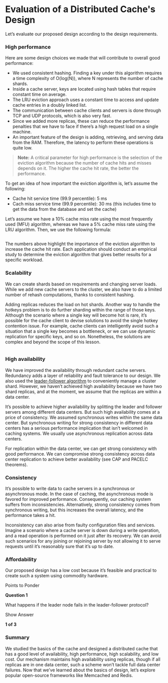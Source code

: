 # Evaluation of a Distributed Cache's Design

Let’s evaluate our proposed design according to the design requirements.

### High performance <a href="#high-performance-0" id="high-performance-0"></a>

Here are some design choices we made that will contribute to overall good performance:

* We used consistent hashing. Finding a key under this algorithm requires a time complexity of O(log(N)), where N represents the number of cache shards.
* Inside a cache server, keys are located using hash tables that require constant time on average.
* The LRU eviction approach uses a constant time to access and update cache entries in a doubly linked list.
* The communication between cache clients and servers is done through TCP and UDP protocols, which is also very fast.
* Since we added more replicas, these can reduce the performance penalties that we have to face if there’s a high request load on a single machine.
* An important feature of the design is adding, retrieving, and serving data from the RAM. Therefore, the latency to perform these operations is quite low.

> **Note:** A critical parameter for high performance is the selection of the eviction algorithm because the number of cache hits and misses depends on it. The higher the cache hit rate, the better the performance.

To get an idea of how important the eviction algorithm is, let’s assume the following:

* Cache hit service time (99.9 percentile): 5 ms
* Cach miss service time (99.9 percentile): 30 ms (this includes time to get the data from the database and set the cache)

Let’s assume we have a 10% cache miss rate using the most frequently used (MFU) algorithm, whereas we have a 5% cache miss rate using the LRU algorithm. Then, we use the following formula:

<figure><img src="https://kuweiguge.github.io/Grokking-Modern-System-Design-Interview-Gitbook/.gitbook/assets/Screenshot 2023-09-03 at 12.36.41 AM.png" alt=""><figcaption></figcaption></figure>

The numbers above highlight the importance of the eviction algorithm to increase the cache hit rate. Each application should conduct an empirical study to determine the eviction algorithm that gives better results for a specific workload.

### Scalability <a href="#scalability-1" id="scalability-1"></a>

We can create shards based on requirements and changing server loads. While we add new cache servers to the cluster, we also have to do a limited number of rehash computations, thanks to consistent hashing.

Adding replicas reduces the load on hot shards. Another way to handle the hotkeys problem is to do further sharding within the range of those keys. Although the scenario where a single key will become hot is rare, it’s possible for the cache client to devise solutions to avoid the single hotkey contention issue. For example, cache clients can intelligently avoid such a situation that a single key becomes a bottleneck, or we can use dynamic replication for specific keys, and so on. Nonetheless, the solutions are complex and beyond the scope of this lesson.

<figure><img src="https://kuweiguge.github.io/Grokking-Modern-System-Design-Interview-Gitbook/.gitbook/assets/Screenshot 2023-09-03 at 12.37.03 AM.png" alt=""><figcaption></figcaption></figure>

### High availability <a href="#high-availability-0" id="high-availability-0"></a>

We have improved the availability through redundant cache servers. Redundancy adds a layer of reliability and fault tolerance to our design. We also used the [leader-follower algorithm](https://www.educative.io/collection/page/10370001/4941429335392256/5241733675220992#Single-leader-/-primary-secondary-replication) to conveniently manage a cluster shard. However, we haven’t achieved high availability because we have two shard replicas, and at the moment, we assume that the replicas are within a data center.

It’s possible to achieve higher availability by splitting the leader and follower servers among different data centers. But such high availability comes at a price of consistency. We assumed synchronous writes within the same data center. But synchronous writing for strong consistency in different data centers has a serious performance implication that isn’t welcomed in caching systems. We usually use asynchronous replication across data centers.

For replication within the data center, we can get strong consistency with good performance. We can compromise strong consistency across data center replication to achieve better availability (see CAP and PACELC theorems).

### Consistency <a href="#consistency-1" id="consistency-1"></a>

It’s possible to write data to cache servers in a synchronous or asynchronous mode. In the case of caching, the asynchronous mode is favored for improved performance. Consequently, our caching system suffers from inconsistencies. Alternatively, strong consistency comes from synchronous writing, but this increases the overall latency, and the performance takes a hit.

Inconsistency can also arise from faulty configuration files and services. Imagine a scenario where a cache server is down during a write operation, and a read operation is performed on it just after its recovery. We can avoid such scenarios for any joining or rejoining server by not allowing it to serve requests until it’s reasonably sure that it’s up to date.

### Affordability <a href="#affordability-2" id="affordability-2"></a>

Our proposed design has a low cost because it’s feasible and practical to create such a system using commodity hardware.

Points to Ponder

**Question 1**

What happens if the leader node fails in the leader-follower protocol?

Show Answer

**1 of 3**

### Summary <a href="#summary-0" id="summary-0"></a>

We studied the basics of the cache and designed a distributed cache that has a good level of availability, high performance, high scalability, and low cost. Our mechanism maintains high availability using replicas, though if all replicas are in one data center, such a scheme won’t tackle full data center failures. Now that we’ve learned about the basics of design, let’s explore popular open-source frameworks like Memcached and Redis.
